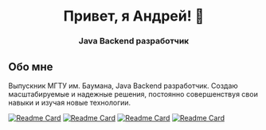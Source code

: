 <p align="center">
  <h1 align="center">Привет, я Андрей! 👋</h1>
  <h3 align="center">Java Backend разработчик</h3>
</p>

## Обо мне

Выпускник МГТУ им. Баумана, Java Backend разработчик. Создаю масштабируемые и надежные решения, постоянно совершенствуя свои навыки и изучая новые технологии.

[![Readme Card](https://github-readme-stats.vercel.app/api/pin/?username=br0mberg&repo=SupportDesk-ImageService)](https://github.com/anuraghazra/github-readme-stats)
[![Readme Card](https://github-readme-stats.vercel.app/api/pin/?username=br0mberg&repo=SupportDesk-IncidentService)](https://github.com/anuraghazra/github-readme-stats)
[![Readme Card](https://github-readme-stats.vercel.app/api/pin/?username=br0mberg&repo=SupportDesk-UserService)](https://github.com/anuraghazra/github-readme-stats)
[![Readme Card](https://github-readme-stats.vercel.app/api/pin/?username=br0mberg&repo=XMLsignAndValidate)](https://github.com/anuraghazra/github-readme-stats)
